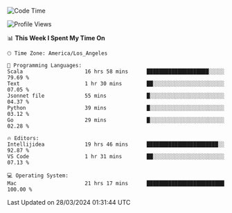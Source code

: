 <!--START_SECTION:waka-->
![Code Time](http://img.shields.io/badge/Code%20Time-908%20hrs%2027%20mins-blue)

![Profile Views](http://img.shields.io/badge/Profile%20Views-22-blue)

📊 **This Week I Spent My Time On** 

```text
🕑︎ Time Zone: America/Los_Angeles

💬 Programming Languages: 
Scala                    16 hrs 58 mins      ████████████████████░░░░░   79.69 % 
Text                     1 hr 30 mins        ██░░░░░░░░░░░░░░░░░░░░░░░   07.05 % 
Jsonnet file             55 mins             █░░░░░░░░░░░░░░░░░░░░░░░░   04.37 % 
Python                   39 mins             █░░░░░░░░░░░░░░░░░░░░░░░░   03.12 % 
Go                       29 mins             █░░░░░░░░░░░░░░░░░░░░░░░░   02.28 % 

🔥 Editors: 
Intellijidea             19 hrs 46 mins      ███████████████████████░░   92.87 % 
VS Code                  1 hr 31 mins        ██░░░░░░░░░░░░░░░░░░░░░░░   07.13 % 

💻 Operating System: 
Mac                      21 hrs 17 mins      █████████████████████████   100.00 % 
```


 Last Updated on 28/03/2024 01:31:44 UTC
<!--END_SECTION:waka-->
